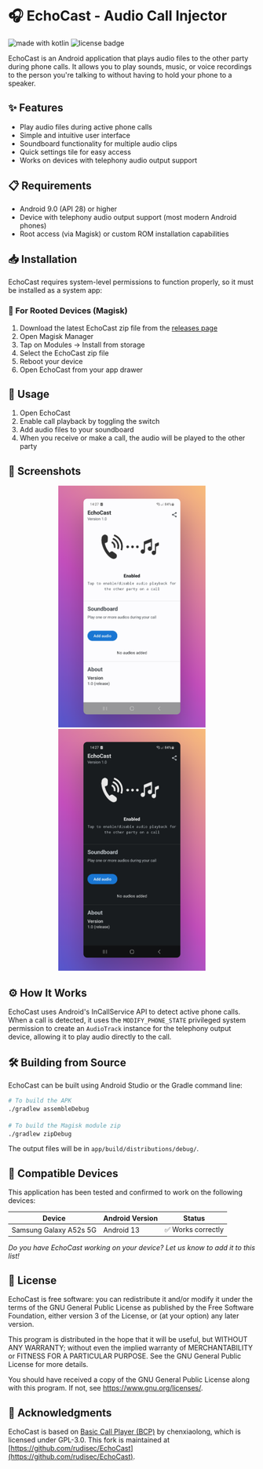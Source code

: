 # 🎧 EchoCast - Audio Call Injector

![made with kotlin](https://img.shields.io/badge/Made%20with-Kotlin-purple?logo=kotlin)
![license badge](https://img.shields.io/badge/license-GPL--3.0-blue)

EchoCast is an Android application that plays audio files to the other party during phone calls. It allows you to play sounds, music, or voice recordings to the person you're talking to without having to hold your phone to a speaker.

## ✨ Features

- Play audio files during active phone calls
- Simple and intuitive user interface
- Soundboard functionality for multiple audio clips
- Quick settings tile for easy access
- Works on devices with telephony audio output support

## 📋 Requirements

- Android 9.0 (API 28) or higher
- Device with telephony audio output support (most modern Android phones)
- Root access (via Magisk) or custom ROM installation capabilities

## 📥 Installation

EchoCast requires system-level permissions to function properly, so it must be installed as a system app:

### 🔧 For Rooted Devices (Magisk)

1. Download the latest EchoCast zip file from the [releases page](https://github.com/rudisec/EchoCast/releases)
2. Open Magisk Manager
3. Tap on Modules → Install from storage
4. Select the EchoCast zip file
5. Reboot your device
6. Open EchoCast from your app drawer

## 📱 Usage

1. Open EchoCast
2. Enable call playback by toggling the switch
3. Add audio files to your soundboard
4. When you receive or make a call, the audio will be played to the other party

## 📸 Screenshots

<div align="center">
  <img src="./app/images/white.png" alt="EchoCast Light Theme" width="300"/>
  <img src="./app/images/black.png" alt="EchoCast Dark Theme" width="300"/>
</div>

## ⚙️ How It Works

EchoCast uses Android's InCallService API to detect active phone calls. When a call is detected, it uses the `MODIFY_PHONE_STATE` privileged system permission to create an `AudioTrack` instance for the telephony output device, allowing it to play audio directly to the call.

## 🛠️ Building from Source

EchoCast can be built using Android Studio or the Gradle command line:

```bash
# To build the APK
./gradlew assembleDebug

# To build the Magisk module zip
./gradlew zipDebug
```

The output files will be in `app/build/distributions/debug/`.

## 📱 Compatible Devices

This application has been tested and confirmed to work on the following devices:

| Device | Android Version | Status |
|--------|----------------|--------|
| Samsung Galaxy A52s 5G | Android 13 | ✅ Works correctly |

*Do you have EchoCast working on your device? Let us know to add it to this list!*

## 📜 License

EchoCast is free software: you can redistribute it and/or modify it under the terms of the GNU General Public License as published by the Free Software Foundation, either version 3 of the License, or (at your option) any later version.

This program is distributed in the hope that it will be useful, but WITHOUT ANY WARRANTY; without even the implied warranty of MERCHANTABILITY or FITNESS FOR A PARTICULAR PURPOSE. See the GNU General Public License for more details.

You should have received a copy of the GNU General Public License along with this program. If not, see <https://www.gnu.org/licenses/>.

## 👏 Acknowledgments

EchoCast is based on [Basic Call Player (BCP)](https://github.com/chenxiaolong/BCP) by chenxiaolong, which is licensed under GPL-3.0. This fork is maintained at [https://github.com/rudisec/EchoCast](https://github.com/rudisec/EchoCast).
